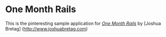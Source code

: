 # One Month Rails

This is the pinteresting sample application for
[*One Month Rails*](http://www.blueprintsolutionsgroup.com)
by [Joshua Bretag] (http://www.joshuabretag.com)